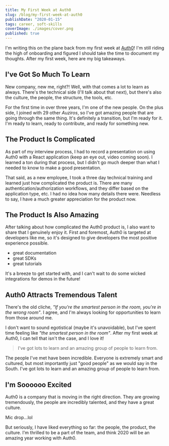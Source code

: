 ```yaml
---
title: My First Week at Auth0
slug: /blog/my-first-week-at-auth0
publishDate: "2020-01-15"
tags: career, soft-skills
coverImage: ./images/cover.png
published: true
---
```


I'm writing this on the plane back from my first week at [Auth0](https://auth0.com/)! I'm still riding the high of onboarding and figured I should take the time to document my thoughts. After my first week, here are my big takeaways.

## I've Got So Much To Learn

New company, new me, right?! Well, with that comes a lot to learn as always. There's the technical side (I'll talk about that next), but there's also the culture, the people, the structure, the tools, etc.

For the first time in over three years, I'm one of the new people. On the plus side, I joined with 29 other _*Auziros*_, so I've got amazing people that are going through the same thing. It's definitely a transition, but I'm ready for it. I'm ready to learn, ready to contribute, and ready for something new.

## The Product Is Complicated

As part of my interview process, I had to record a presentation on using Auth0 with a React application (keep an eye out, video coming soon). I learned a ton during that process, but I didn't go much deeper than what I needed to know to make a good presentation.

That said, as a new employee, I took a three day technical training and learned just how complicated the product is. There are many authentication/authorization workflows, and they differ based on the application type, etc. I had no idea how many details there were. Needless to say, I have a much greater appreciation for the product now.

## The Product Is Also Amazing

After talking about how complicated the Auth0 product is, I also want to share that I genuinely enjoy it. First and foremost, Auth0 is targeted at developers like me, so it's designed to give developers the most positive experience possible.

- great documentation
- great SDKs
- great tutorials

It's a breeze to get started with, and I can't wait to do some wicked integrations for demos in the future!

## Auth0 Attracts Tremendous Talent

There's the old cliche, _*"If you're the smartest person in the room, you're in the wrong room"*_. I agree, and I'm always looking for opportunities to learn from those around me.

I don't want to sound egotistical (maybe it's unavoidable), but I've spent time feeling like _*"the smartest person in the room"*_. After my first week at Auth0, I can tell that isn't the case, and I love it!

> I've got lots to learn and an amazing group of people to learn from.

The people I've met have been incredible. Everyone is extremely smart and cultured, but most importantly just "good people" as we would say in the South. I've got lots to learn and an amazing group of people to learn from.

## I'm Soooooo Excited

Auth0 is a company that is moving in the right direction. They are growing tremendously, the people are incredibly talented, and they have a great culture.

Mic drop...lol

But seriously, I have liked everything so far: the people, the product, the culture. I'm thrilled to be a part of the team, and think 2020 will be an amazing year working with Auth0.
